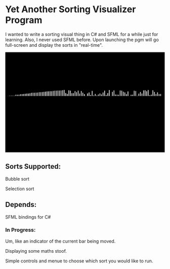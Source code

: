 # Yet Another Sorting Visualizer Program
I wanted to write a sorting visual thing in C# and SFML for a while just for learning. Also, I never used SFML before.
Upon launching the pgm will go full-screen and display the sorts in "real-time".

<img src="poop.png" alt="My cool logo">

## Sorts Supported:
Bubble sort

Selection sort

## Depends:
SFML bindings for C#

### In Progress:
Um, like an indicator of the current bar being moved.

Displaying some maths stoof.

Simple controls and menue to choose which sort you would like to run.